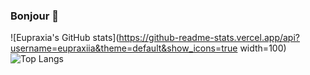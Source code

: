 ### Bonjour 🌻
![Eupraxia's GitHub stats](https://github-readme-stats.vercel.app/api?username=eupraxiia&theme=default&show_icons=true width=100) 
![Top Langs](https://github-readme-stats.vercel.app/api/top-langs/?username=eupraxiia&theme=default)
<!--
**eupraxiia/eupraxiia** is a ✨ _special_ ✨ repository because its `README.md` (this file) appears on your GitHub profile.

Here are some ideas to get you started:

- 🔭 I’m currently working on ...
- 🌱 I’m currently learning ...
- 👯 I’m looking to collaborate on ...
- 🤔 I’m looking for help with ...
- 💬 Ask me about ...
- 📫 How to reach me: ...
- 😄 Pronouns: ...
- ⚡ Fun fact: ...
-->

